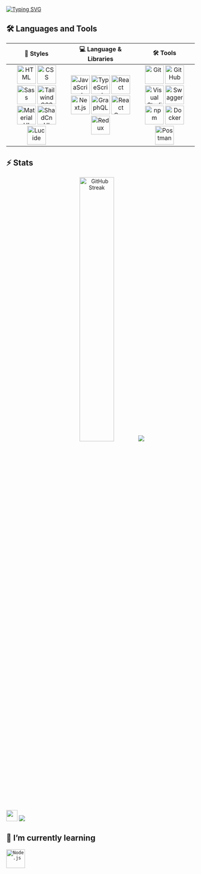 [![Typing SVG](https://readme-typing-svg.demolab.com?font=Exo+2&pause=1000&width=444&lines=I'm+iman+...;Front-End+Developer)](https://git.io/typing-svg)

## 🛠️ Languages and Tools
<div align="center">
<table>
  <thead>
    <tr>
      <th align="center">🎨 <strong>Styles</strong></th>
      <th align="center">💻 <strong>Language & Libraries</strong></th>
      <th align="center">🛠 <strong>Tools</strong></th>
    </tr>
  </thead>
  <tbody>
    <tr>
      <td align="center">
        <img width="50" src="https://raw.githubusercontent.com/marwin1991/profile-technology-icons/refs/heads/main/icons/html.png" alt="HTML" title="HTML"/>
        <img width="50" src="https://raw.githubusercontent.com/marwin1991/profile-technology-icons/refs/heads/main/icons/css.png" alt="CSS" title="CSS"/>
        <img width="50" src="https://raw.githubusercontent.com/marwin1991/profile-technology-icons/refs/heads/main/icons/sass.png" alt="Sass" title="Sass"/>
        <img width="50" src="https://raw.githubusercontent.com/marwin1991/profile-technology-icons/refs/heads/main/icons/tailwind_css.png" alt="Tailwind CSS" title="Tailwind CSS"/>
        <img width="50" src="https://raw.githubusercontent.com/marwin1991/profile-technology-icons/refs/heads/main/icons/material_ui.png" alt="Material UI" title="Material UI"/>
        <img width="50" src="https://raw.githubusercontent.com/marwin1991/profile-technology-icons/refs/heads/main/icons/shadcn_ui.png" alt="ShadCn UI" title="ShadCn UI"/>
        <img width="50" src="https://raw.githubusercontent.com/marwin1991/profile-technology-icons/refs/heads/main/icons/lucide.png" alt="Lucide" title="Lucide"/>
      </td>
      <td align="center">
        <img width="50" src="https://raw.githubusercontent.com/marwin1991/profile-technology-icons/refs/heads/main/icons/javascript.png" alt="JavaScript" title="JavaScript"/>
        <img width="50" src="https://raw.githubusercontent.com/marwin1991/profile-technology-icons/refs/heads/main/icons/typescript.png" alt="TypeScript" title="TypeScript"/>
        <img width="50" src="https://raw.githubusercontent.com/marwin1991/profile-technology-icons/refs/heads/main/icons/react.png" alt="React" title="React"/>
        <img width="50" src="https://raw.githubusercontent.com/marwin1991/profile-technology-icons/refs/heads/main/icons/next_js.png" alt="Next.js" title="Next.js"/>
        <img width="50" src="https://raw.githubusercontent.com/marwin1991/profile-technology-icons/refs/heads/main/icons/graphql.png" alt="GraphQL" title="GraphQL"/>
        <img width="50" src="https://raw.githubusercontent.com/marwin1991/profile-technology-icons/refs/heads/main/icons/react_query.png" alt="React Query" title="React Query"/>
        <img width="50" src="https://raw.githubusercontent.com/marwin1991/profile-technology-icons/refs/heads/main/icons/redux.png" alt="Redux" title="Redux"/>
      </td>
      <td align="center">
		<img width="50" src="https://raw.githubusercontent.com/marwin1991/profile-technology-icons/refs/heads/main/icons/git.png" alt="Git" title="Git"/>
		<img width="50" src="https://raw.githubusercontent.com/marwin1991/profile-technology-icons/refs/heads/main/icons/github.png" alt="GitHub" title="GitHub"/>
		<img width="50" src="https://raw.githubusercontent.com/marwin1991/profile-technology-icons/refs/heads/main/icons/visual_studio_code.png" alt="Visual Studio Code" title="Visual Studio Code"/>
        <img width="50" src="https://raw.githubusercontent.com/marwin1991/profile-technology-icons/refs/heads/main/icons/swagger.png" alt="Swagger" title="Swagger"/>
        <img width="50" src="https://raw.githubusercontent.com/marwin1991/profile-technology-icons/refs/heads/main/icons/npm.png" alt="npm" title="npm"/>
        <img width="50" src="https://raw.githubusercontent.com/marwin1991/profile-technology-icons/refs/heads/main/icons/docker.png" alt="Docker" title="Docker"/>
        <img width="50" src="https://raw.githubusercontent.com/marwin1991/profile-technology-icons/refs/heads/main/icons/postman.png" alt="Postman" title="Postman"/>
      </td>
    </tr>
  </tbody>
</table>

</div>

## ⚡️ Stats
<p align="center">
  <img width='42.52%' src="https://github-readme-streak-stats.herokuapp.com?user=kaRIOz&theme=react&hide_border=true&mode=weekly" alt="GitHub Streak" />
  <img  src="https://github-readme-stats.vercel.app/api/top-langs/?username=kaRIOz&hide_progress=true&theme=react&hide_border=true">
</p>
<br/>
<div class:=' display: flex;'>
  <img src="https://media4.giphy.com/media/HzPtbOKyBoBFsK4hyc/giphy.webp?cid=790b7611itt2vbsd2opsffaqndzix9vswf0zr0bkfqxghvkv&ep=v1_gifs_search&rid=giphy.webp&ct=g" width="30">
  <img src='https://www.codewars.com/users/kaRIOz/badges/micro'>
</div>
  

## 🎯 I’m currently learning
<div >
	<code><img width="50" src="https://raw.githubusercontent.com/marwin1991/profile-technology-icons/refs/heads/main/icons/node_js.png" alt="Node.js" title="Node.js"/></code>
</div>
<!--
**kaRIOz/kaRIOz** is a ✨ _special_ ✨ repository because its `README.md` (this file) appears on your GitHub profile.
